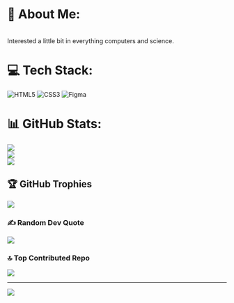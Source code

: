 # 💫 About Me:
<br>                     Interested a little bit in everything computers and science.


# 💻 Tech Stack:
![HTML5](https://img.shields.io/badge/html5-%23E34F26.svg?style=flat&logo=html5&logoColor=white) ![CSS3](https://img.shields.io/badge/css3-%231572B6.svg?style=flat&logo=css3&logoColor=white) ![Figma](https://img.shields.io/badge/figma-%23F24E1E.svg?style=flat&logo=figma&logoColor=white)
# 📊 GitHub Stats:
![](https://github-readme-stats.vercel.app/api?username=shashwatt735&theme=nightowl&hide_border=true&include_all_commits=true&count_private=true)<br/>
![](https://github-readme-streak-stats.herokuapp.com/?user=shashwatt735&theme=nightowl&hide_border=true)<br/>
![](https://github-readme-stats.vercel.app/api/top-langs/?username=shashwatt735&theme=nightowl&hide_border=true&include_all_commits=true&count_private=true&layout=compact)

## 🏆 GitHub Trophies
![](https://github-profile-trophy.vercel.app/?username=shashwatt735&theme=vision-friendly-dark&no-frame=false&no-bg=false&margin-w=4)

### ✍️ Random Dev Quote
![](https://quotes-github-readme.vercel.app/api?type=vetical&theme=tokyonight)

### 🔝 Top Contributed Repo
![](https://github-contributor-stats.vercel.app/api?username=shashwatt735&limit=5&theme=github_dark_dimmed&combine_all_yearly_contributions=true)

---
[![](https://visitcount.itsvg.in/api?id=shashwatt735&icon=0&color=6)](https://visitcount.itsvg.in)
